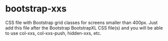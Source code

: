 # bootstrap-xxs

CSS file with Bootstrap grid classes for screens smaller than 400px.
Just add this file after the Bootstrap  BootstrapXL CSS file(s) and you will be able to use col-xxs, col-xxs-push, hidden-xxs, etc.
